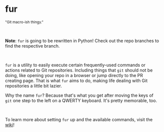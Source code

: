 # fur

<sub>"Git macro-ish thingy."</sub>

<br>

**Note**: `fur` is going to be rewritten in Python! Check out the repo branches to find the respective branch. 

<br>

`fur` is a utility to easily execute certain frequently-used commands or actions related to Git repositories. Including things that `git` should not be doing, like opening your repo in a browser or jump directly to the PR creating page. That is what `fur` aims to do, making life dealing with Git repositories a little bit lazier. 

Why the name `fur`? Because that's what you get after moving the keys of `git` one step to the left on a QWERTY keyboard. It's pretty memorable, too. 

<br>

To learn more about setting `fur` up and the available commands, visit the [wiki](https://github.com/lilacse/fur/wiki)!
